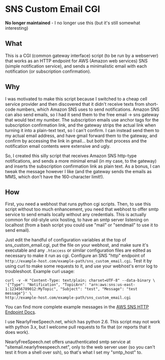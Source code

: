 SNS Custom Email CGI
===================

**No longer maintained** - I no longer use this (but it's still somewhat interesting)

## What

This is a CGI (common gateway interface) script (to be run by a webserver) that works as an HTTP
endpoint for AWS (Amazon web services) SNS (simple notification service), and sends a minimalistic
email with each notification (or subscription confirmation).

## Why

I was motivated to make this script because I switched to a cheap cell service provider and then
discovered that it didn't receive texts from short-code numbers, which Amazon SNS uses to send
notifications. Amazon SNS can also send emails, so I had it send them to the free email -> sns
gateway that would text my number. The subscription emails use anchor tags for the subscription
confirmation link, and the gateway strips the actual link when turning it into a plain-text
text, so I can't confirm. I can instead send them to my actual email address, and have gmail
forward them to the gateway, and confirm by accessing the link in gmail... but both that process
and the notification email contents were extensive and ugly.

So, I created this silly script that receives Amazon SNS http-type notifications, and sends a
more minimal email (in my case, to the gateway) and inserts the subscription confirmation link
as plain text. As a bonus, I can tweak the message however I like (and the gateway sends the
emails as MMS, which don't have the 160-character limit!).

## How

First, you need a webhost that runs python cgi scripts. Then, to use this script without too much
enhancement, you need that webhost to offer smtp service to send emails locally without any
credentials. This is actually common for old-style unix hosting, to have an smtp server listening
on localhost (from a bash script you could use "mail" or "sendmail" to use it to send email).

Just edit the handful of configuration variables at the top of sns_custom_email.cgi, put the
file on your webhost, and make sure it's executable and any `.htaccess` or similar configuration
files are edited as necessary to make it run as cgi. Configure an SNS "http" endpoint of
`http://example-host.com/example-path/sns_custom_email.cgi`. Test it by using curl to make some
requests to it, and use your webhost's error log to troubleshoot. Example curl usage:

```
curl -v -H "Content-Type: text/plain; charset=UTF-8" --data-binary \
'{"Type": "Notification", "TopicArn": "arn:aws:sns:us-east-1:123456789012:MyTopic", "Subject": "test", "Message": "test message"}' \
http://example-host.com/example-path/sns_custom_email.cgi
```

You can find more complete example messages in the [AWS SNS HTTP Endpoint Docs](http://docs.aws.amazon.com/sns/latest/dg/SendMessageToHttp.html).

I use NearlyFreeSpeech.net, which has python 2.6. This script may not work with python 3.x, but I
welcome pull requests to fix that (or reports that it does work).

NearlyFreeSpeech.net offers unauthenticated smtp service at "sitemail.nearlyfreespeech.net",
only to the web server user (so you can't test it from a shell over ssh), so that's what I
set my "smtp_host" to.
